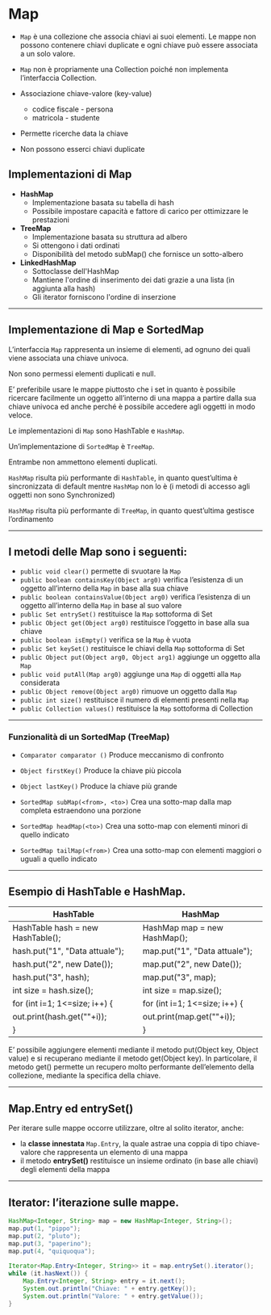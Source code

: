 # Map


* `Map` è una collezione che associa chiavi ai suoi elementi. Le mappe non possono contenere chiavi duplicate e ogni chiave può essere associata a un solo valore.

* `Map` non è propriamente una Collection poiché non implementa l’interfaccia Collection.
* Associazione chiave-valore (key-value)
  * codice fiscale - persona
  * matricola - studente
* Permette ricerche data la chiave
* Non possono esserci chiavi duplicate

## Implementazioni di Map  

* **HashMap**
  * Implementazione basata su tabella di hash
  * Possibile impostare capacità e fattore di carico per ottimizzare le prestazioni
* **TreeMap**
  * Implementazione basata su struttura ad albero
  * Si ottengono i dati ordinati
  * Disponibilità del metodo subMap() che fornisce un sotto-albero
* **LinkedHashMap**
  * Sottoclasse dell'HashMap
  * Mantiene l'ordine di inserimento dei dati grazie a una lista (in aggiunta alla hash)
  * Gli iterator forniscono l'ordine di inserzione


---


## Implementazione di Map e SortedMap

L’interfaccia `Map` rappresenta un insieme di elementi, ad ognuno dei quali viene associata una chiave univoca. 

Non sono permessi elementi duplicati e null.

E’ preferibile usare le mappe piuttosto che i set in quanto è possibile ricercare facilmente un oggetto all’interno di una mappa a partire dalla sua chiave univoca ed anche perché è possibile accedere agli oggetti in modo veloce.

Le implementazioni di `Map` sono HashTable e `HashMap`.

Un’implementazione di `SortedMap` è `TreeMap`. 

Entrambe non ammettono elementi duplicati.

`HashMap` risulta più performante di `HashTable`, in quanto quest’ultima è sincronizzata di default mentre `HashMap` non lo è 
(i metodi di accesso agli oggetti non sono Synchronized)

`HashMap` risulta più performante di `TreeMap`, in quanto quest’ultima gestisce l’ordinamento

---

## I metodi delle Map sono i seguenti:

* `public void clear()`
permette di svuotare la `Map`
* `public boolean containsKey(Object arg0)`
verifica l’esistenza di un oggetto all’interno della `Map` in base alla sua chiave
* `public boolean containsValue(Object arg0)`
verifica l’esistenza di un oggetto all’interno della `Map` in base al suo valore
* `public Set entrySet()`
restituisce la `Map` sottoforma di Set
* `public Object get(Object arg0)`
restituisce l’oggetto in base alla sua chiave
* `public boolean isEmpty()`
verifica se la `Map` è vuota
* `public Set keySet()`
restituisce le chiavi della `Map` sottoforma di Set
* `public Object put(Object arg0, Object arg1)`
aggiunge un oggetto alla `Map`
* `public void putAll(Map arg0)`
aggiunge una `Map` di oggetti alla `Map` considerata
* `public Object remove(Object arg0)`
rimuove un oggetto dalla `Map`
* `public int size()`
restituisce il numero di elementi presenti nella `Map`
* `public Collection values()`
restituisce la `Map` sottoforma di Collection


---



### Funzionalità di un SortedMap (TreeMap)

* `Comparator comparator ()` Produce meccanismo di confronto

* `Object firstKey()` Produce la chiave più piccola

* `Object lastKey()` Produce la chiave più grande

* `SortedMap subMap(<from>, <to>)` Crea una sotto-map dalla map completa
estraendono una porzione

* `SortedMap headMap(<to>)` Crea una sotto-map con elementi minori di
quello indicato

* `SortedMap tailMap(<from>)` Crea una sotto-map con elementi maggiori o
uguali a quello indicato

---

## Esempio di HashTable e HashMap.
HashTable | HashMap
------------ | -------------
HashTable hash = new HashTable();	|	HashMap map = new HashMap();
hash.put("1", "Data attuale");		|	map.put("1", "Data attuale");
hash.put("2", new Date());			|	map.put("2", new Date());
hash.put("3", hash);				|	map.put("3", map);
int size = hash.size();			|	int size = map.size();
for (int i=1; 1<=size; i++) {		|	for (int i=1; 1<=size; i++) {
   out.print(hash.get(""+i));		   |	out.print(map.get(""+i));
}							|	}

E’ possibile aggiungere elementi mediante il metodo put(Object key, Object value) e si recuperano mediante il metodo get(Object key). 
In particolare, il metodo get() permette un recupero molto performante dell’elemento della collezione, mediante la specifica della chiave.

---

## Map.Entry ed entrySet()

Per iterare sulle mappe occorre utilizzare, oltre al solito iterator, anche:

* la **classe innestata** `Map.Entry`, la quale astrae una coppia di tipo chiave-valore che rappresenta un elemento di una mappa
* il metodo **entrySet()** restituisce un insieme ordinato (in base alle chiavi) degli elementi della mappa

---

## Iterator: l’iterazione sulle mappe.

```java
HashMap<Integer, String> map = new HashMap<Integer, String>();
map.put(1, "pippo");
map.put(2, "pluto");
map.put(3, "paperino");
map.put(4, "quiquoqua");
  
Iterator<Map.Entry<Integer, String>> it = map.entrySet().iterator();
while (it.hasNext()) {
	Map.Entry<Integer, String> entry = it.next();
	System.out.println("Chiave: " + entry.getKey());
	System.out.println("Valore: " + entry.getValue());
}
```